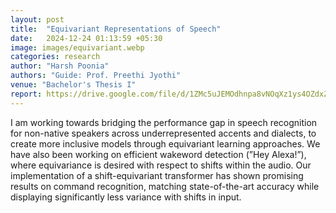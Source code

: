 ```yaml
---
layout: post
title:  "Equivariant Representations of Speech"
date:   2024-12-24 01:13:59 +05:30
image: images/equivariant.webp
categories: research
author: "Harsh Poonia"
authors: "Guide: Prof. Preethi Jyothi"
venue: "Bachelor's Thesis I"
report: https://drive.google.com/file/d/1ZMc5uJEMOdhnpa8vNOqXz1ys4OZdxZc7/view
---
```

I am working towards bridging the performance gap in speech recognition for non-native speakers across underrepresented accents and dialects, to create more inclusive models through equivariant learning approaches. We have also been working on efficient wakeword detection (”Hey Alexa!”), where equivariance is desired with respect to shifts within the audio. Our implementation of a shift-equivariant transformer has shown promising results on command recognition, matching state-of-the-art accuracy while displaying significantly less variance with shifts in input.